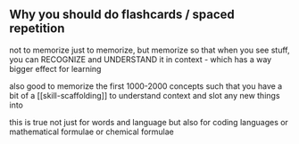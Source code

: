 ## Why you should do flashcards / spaced repetition
not to memorize just to memorize, but memorize so that when you see stuff, you can RECOGNIZE and UNDERSTAND it in context - which has a way bigger effect for learning

also good to memorize the first 1000-2000 concepts such that you have a bit of a [[skill-scaffolding]] to understand context and slot any new things into

this is true not just for words and language but also for coding languages or mathematical formulae or chemical formulae